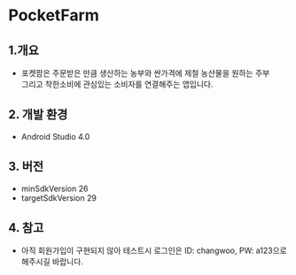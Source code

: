 # PocketFarm

## 1.개요
- 포켓팜은 주문받은 만큼 생산하는 농부와 싼가격에 제철 농산물을 원하는 주부  
그리고 착한소비에 관심있는 소비자를 연결해주는 앱입니다.

## 2. 개발 환경
- Android Studio 4.0

## 3. 버전
- minSdkVersion 26
- targetSdkVersion 29

## 4. 참고
- 아직 회원가입이 구현되지 않아 테스트시 로그인은 ID: changwoo, PW: a123으로 해주시길 바랍니다.
